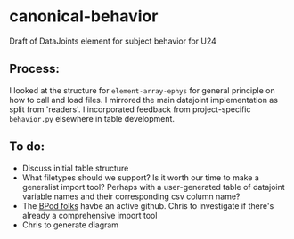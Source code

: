 # canonical-behavior
Draft of DataJoints element for subject behavior for U24

## Process:
I looked at the structure for `element-array-ephys` for general principle on how to call and load files. I mirrored the main datajoint implementation as split from 'readers'. I incorporated feedback from project-specific `behavior.py` elsewhere in table development.

## To do:
- Discuss initial table structure
- What filetypes should we support? Is it worth our time to make a generalist import tool? Perhaps with a user-generated table of datajoint variable names and their corresponding csv column name?
- The [BPod folks](https://github.com/sanworks/) havbe an active github. Chris to investigate if there's already a comprehensive import tool
- Chris to generate diagram
